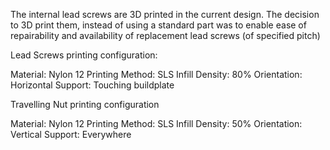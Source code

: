 The internal lead screws are 3D printed in the current design. The decision to 3D print them, instead of using a standard part was to enable ease of repairability and availability of replacement lead screws (of specified pitch)

Lead Screws printing configuration:

Material: Nylon 12
Printing Method: SLS
Infill Density: 80% 
Orientation: Horizontal
Support: Touching buildplate

Travelling Nut printing configuration

Material: Nylon 12
Printing Method: SLS
Infill Density: 50%
Orientation: Vertical
Support: Everywhere
